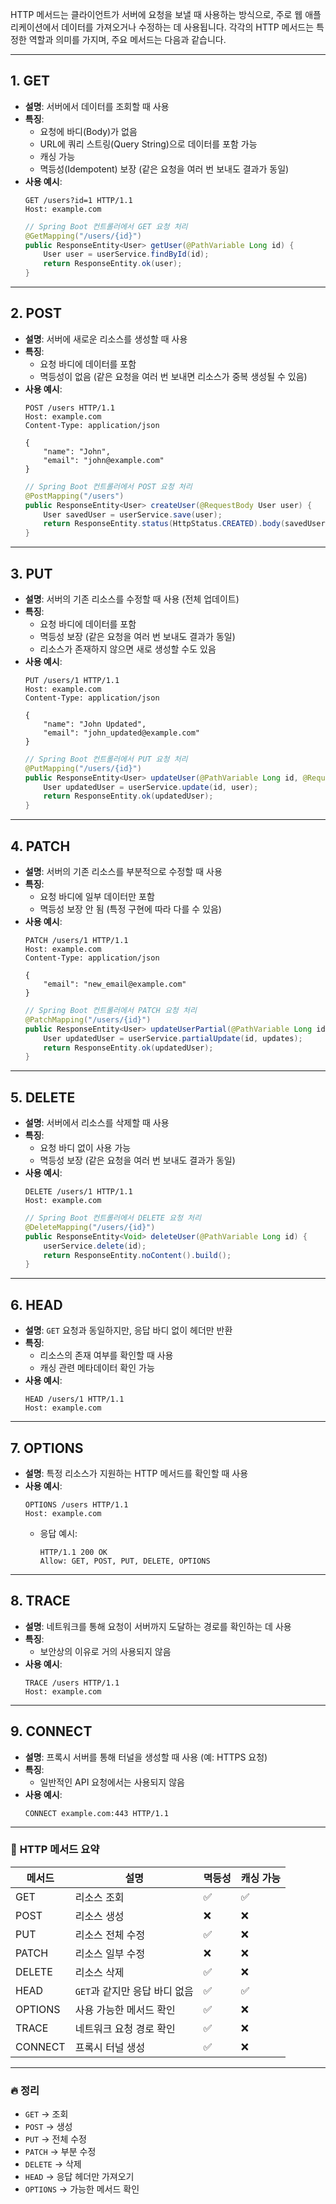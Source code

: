 HTTP 메서드는 클라이언트가 서버에 요청을 보낼 때 사용하는 방식으로, 주로 웹 애플리케이션에서 데이터를 가져오거나 수정하는 데 사용됩니다. 각각의 HTTP 메서드는 특정한 역할과 의미를 가지며, 주요 메서드는 다음과 같습니다.

---

## 1. **GET**
- **설명**: 서버에서 데이터를 조회할 때 사용
- **특징**:
    - 요청에 바디(Body)가 없음
    - URL에 쿼리 스트링(Query String)으로 데이터를 포함 가능
    - 캐싱 가능
    - 멱등성(Idempotent) 보장 (같은 요청을 여러 번 보내도 결과가 동일)
- **사용 예시**:
  ```http
  GET /users?id=1 HTTP/1.1
  Host: example.com
  ```
  ```java
  // Spring Boot 컨트롤러에서 GET 요청 처리
  @GetMapping("/users/{id}")
  public ResponseEntity<User> getUser(@PathVariable Long id) {
      User user = userService.findById(id);
      return ResponseEntity.ok(user);
  }
  ```

---

## 2. **POST**
- **설명**: 서버에 새로운 리소스를 생성할 때 사용
- **특징**:
    - 요청 바디에 데이터를 포함
    - 멱등성이 없음 (같은 요청을 여러 번 보내면 리소스가 중복 생성될 수 있음)
- **사용 예시**:
  ```http
  POST /users HTTP/1.1
  Host: example.com
  Content-Type: application/json

  {
      "name": "John",
      "email": "john@example.com"
  }
  ```
  ```java
  // Spring Boot 컨트롤러에서 POST 요청 처리
  @PostMapping("/users")
  public ResponseEntity<User> createUser(@RequestBody User user) {
      User savedUser = userService.save(user);
      return ResponseEntity.status(HttpStatus.CREATED).body(savedUser);
  }
  ```

---

## 3. **PUT**
- **설명**: 서버의 기존 리소스를 수정할 때 사용 (전체 업데이트)
- **특징**:
    - 요청 바디에 데이터를 포함
    - 멱등성 보장 (같은 요청을 여러 번 보내도 결과가 동일)
    - 리소스가 존재하지 않으면 새로 생성할 수도 있음
- **사용 예시**:
  ```http
  PUT /users/1 HTTP/1.1
  Host: example.com
  Content-Type: application/json

  {
      "name": "John Updated",
      "email": "john_updated@example.com"
  }
  ```
  ```java
  // Spring Boot 컨트롤러에서 PUT 요청 처리
  @PutMapping("/users/{id}")
  public ResponseEntity<User> updateUser(@PathVariable Long id, @RequestBody User user) {
      User updatedUser = userService.update(id, user);
      return ResponseEntity.ok(updatedUser);
  }
  ```

---

## 4. **PATCH**
- **설명**: 서버의 기존 리소스를 부분적으로 수정할 때 사용
- **특징**:
    - 요청 바디에 일부 데이터만 포함
    - 멱등성 보장 안 됨 (특정 구현에 따라 다를 수 있음)
- **사용 예시**:
  ```http
  PATCH /users/1 HTTP/1.1
  Host: example.com
  Content-Type: application/json

  {
      "email": "new_email@example.com"
  }
  ```
  ```java
  // Spring Boot 컨트롤러에서 PATCH 요청 처리
  @PatchMapping("/users/{id}")
  public ResponseEntity<User> updateUserPartial(@PathVariable Long id, @RequestBody Map<String, Object> updates) {
      User updatedUser = userService.partialUpdate(id, updates);
      return ResponseEntity.ok(updatedUser);
  }
  ```

---

## 5. **DELETE**
- **설명**: 서버에서 리소스를 삭제할 때 사용
- **특징**:
    - 요청 바디 없이 사용 가능
    - 멱등성 보장 (같은 요청을 여러 번 보내도 결과가 동일)
- **사용 예시**:
  ```http
  DELETE /users/1 HTTP/1.1
  Host: example.com
  ```
  ```java
  // Spring Boot 컨트롤러에서 DELETE 요청 처리
  @DeleteMapping("/users/{id}")
  public ResponseEntity<Void> deleteUser(@PathVariable Long id) {
      userService.delete(id);
      return ResponseEntity.noContent().build();
  }
  ```

---

## 6. **HEAD**
- **설명**: `GET` 요청과 동일하지만, 응답 바디 없이 헤더만 반환
- **특징**:
    - 리소스의 존재 여부를 확인할 때 사용
    - 캐싱 관련 메타데이터 확인 가능
- **사용 예시**:
  ```http
  HEAD /users/1 HTTP/1.1
  Host: example.com
  ```

---

## 7. **OPTIONS**
- **설명**: 특정 리소스가 지원하는 HTTP 메서드를 확인할 때 사용
- **사용 예시**:
  ```http
  OPTIONS /users HTTP/1.1
  Host: example.com
  ```
    - 응답 예시:
      ```http
      HTTP/1.1 200 OK
      Allow: GET, POST, PUT, DELETE, OPTIONS
      ```

---

## 8. **TRACE**
- **설명**: 네트워크를 통해 요청이 서버까지 도달하는 경로를 확인하는 데 사용
- **특징**:
    - 보안상의 이유로 거의 사용되지 않음
- **사용 예시**:
  ```http
  TRACE /users HTTP/1.1
  Host: example.com
  ```

---

## 9. **CONNECT**
- **설명**: 프록시 서버를 통해 터널을 생성할 때 사용 (예: HTTPS 요청)
- **특징**:
    - 일반적인 API 요청에서는 사용되지 않음
- **사용 예시**:
  ```http
  CONNECT example.com:443 HTTP/1.1
  ```

---

### 🚀 **HTTP 메서드 요약**
| 메서드   | 설명                          | 멱등성 | 캐싱 가능 |
|---------|-----------------------------|------|------|
| GET     | 리소스 조회                    | ✅   | ✅   |
| POST    | 리소스 생성                    | ❌   | ❌   |
| PUT     | 리소스 전체 수정                | ✅   | ❌   |
| PATCH   | 리소스 일부 수정                | ❌   | ❌   |
| DELETE  | 리소스 삭제                    | ✅   | ❌   |
| HEAD    | `GET`과 같지만 응답 바디 없음 | ✅   | ✅   |
| OPTIONS | 사용 가능한 메서드 확인         | ✅   | ❌   |
| TRACE   | 네트워크 요청 경로 확인         | ✅   | ❌   |
| CONNECT | 프록시 터널 생성                | ✅   | ❌   |

---

### 🔥 **정리**
- `GET` → 조회
- `POST` → 생성
- `PUT` → 전체 수정
- `PATCH` → 부분 수정
- `DELETE` → 삭제
- `HEAD` → 응답 헤더만 가져오기
- `OPTIONS` → 가능한 메서드 확인
